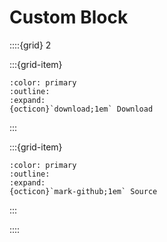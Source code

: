 # Custom Block

::::{grid} 2

:::{grid-item}
```{button-link} https://smithed.dev/packs/smithed/custom-block
:color: primary
:outline:
:expand:
{octicon}`download;1em` Download
```
:::

:::{grid-item}
```{button-link} https://github.com/Smithed-MC/Libraries/tree/main/smithed_libraries/packs/custom-block/
:color: primary
:outline:
:expand:
{octicon}`mark-github;1em` Source
```
:::

::::
